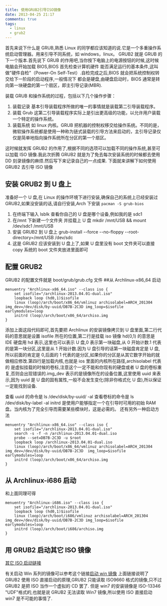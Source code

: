 ```yaml
---
title: 使用GRUB2引导ISO镜像
date: 2013-04-25 21:17
comments: true
tags:
  - linux
  - grub2
---
```


首先来说下什么是 GRUB,熟悉 Linux 的同学都应该知道的说.它是一个多重操作系统启动管理器。用来引导不同系统，如 windows，linux。
GRUB2 就是 GRUB 的下一个版本.首先说下 GRUB 的作用吧,当你按下电脑上的电源按钮的时候,这时候电脑会开始加载 BIOS,BIOS 首先检查计算机硬件
能否满足运行的基本条件,这叫做"硬件自检"（Power-On Self-Test）.自检完成之后,BIOS 就会把系统控制权转交给下一阶段的启动程序,一般情况下
都会是硬盘,由硬盘启动时，BIOS 通常是转向第一块硬盘的第一个扇区，即主引导记录(MBR).

装载 GRUB 和操作系统的过程，包括以下几个操作步骤：

1. 装载记录 基本引导装载程序所做的唯一的事情就是装载第二引导装载程序。
2. 装载 Grub 这第二引导装载程序实际上是引出更高级的功能，以允许用户装载一个特定的操作系统。
3. 装载系统 如 linux 内核。GRUB 把机器的控制权移交给操作系统。不同的是，微软操作系统都是使用一种称为链式装载的引导方法来启动的，主引导记录仅仅是简单地指向操作系统所在分区的第一个扇区。

这时候就发挥 GRUB2 的作用了,根据不同的选项可以加载不同的操作系统,甚至可以加载 ISO 镜像.我此次折腾 GRUB2 就是为了免去每次安装系统的时候都去使用 DD
刻录镜像的麻烦.然后写下来记录自己的一点成果.
下面就来讲解下如何使用 GRUB2 去引导 ISO 镜像

## 安装 GRUB2 到 U 盘上

准备好一个 U 盘,在 Linux 的操作环境下进行安装,确保自己的系统上已经安装过 GRUB2,如果没安装的话,请自行安装,Arch 下安装 `pacman -S grub-bios`

1. 在终端下输入 lsblk 查看你自己的 U 盘是哪个设备,例如我的是 sdc1
2. 在/mnt 下新建一个文件夹 并挂载上 U 盘 mkdir /mnt/USB && mount /dev/sdc1 /mnt/USB
3. 安装 GRUB2 到 U 盘上 grub-install --force --no-floppy --root-directory=/mnt/USB /dev/sdc
4. 这是 GRUB2 应该安装到 U 盘上了,如果 U 盘里没有 boot 文件夹可以直接 copy 系统的 boot 文件夹放进里面即可

## 配置 GRUB2

GRUB2 的配置文件就是 boot/grub/grub.cfg 文件 ##从 Archlinux-x86_64 启动

```
menuentry "Archlinux-x86_64.iso" --class iso {
	set isofile="/archlinux-2013.04.01-dual.iso"
	loopback loop (hd0,1)$isofile
	linux (loop)/arch/boot/x86_64/vmlinuz archisolabel=ARCH_201304 img_dev=/dev/disk/by-uuid/DB7B-2C3D img_loop=$isofile earlymodules=loop
	initrd (loop)/arch/boot/x86_64/archiso.img
}
```

添加上面这段代码即可,首先要把 Archlinux 的安装镜像拷贝到 U 盘里面,第二行代码的意思就是设置 isofile 所在的位置,第二行是挂载 iso 镜像 hd(0,1)
的意思是 IDE 硬盘用 hd 表示,这里也可以表示 U 盘,0 表示第一块磁盘,从 0 开始计数.1 代表的是第一块分区,这里是从 1 开始计数.因为 U 盘引导的话第一块磁盘肯定是
U 盘,所以前面的肯定是 0,后面的 1 代表的是分区,如果你的分区是从其它数字开始的就做相应修改.第四行是加载内核,也就是 ios 里面的内核所在路径,archisolabel 代表的
是虚拟挂载的时候的卷标,注意这个一定不能和你现有的硬盘或者 U 盘的卷标重复,否则会出现错误的.img_dev 表示的是镜像所在的设备位置,这里使用 uuid 来表示,因为 uuid 是
U 盘的固有属性,一般不会发生变化(除非你格式化 U 盘),所以保证一定能找到设备.

查看 uuid 的命令是 ls /dev/disk/by-uuid/ -al 查看卷标的命令是 ls /dev/disk/by-label -al﻿ initrd 是使用户能够指定一个在引导时可用的初始 RAM 盘。当内核为了完全引导而需要某些模块时，这是必需的。
还有另外一种启动方法

```
menuentry "Archlinux-x86_64.iso" --class iso {
	set isofile="/archlinux-2013.04.01-dual.iso"
	search -s -f -n /archlinux-2013.04.01-dual.iso
	probe --set=DB7B-2C3D -u $root
	loopback loop /archlinux-2013.04.01-dual.iso
	linux (loop)/arch/boot/x86_64/vmlinuz archisolabel=ARCH_201304 img_dev=/dev/disk/by-uuid/DB7B-2C3D  img_loop=$isofile earlymodules=loop
	initrd (loop)/arch/boot/x86_64/archiso.img
}
```

## 从 Archlinux-i686 启动

和上面同理可得

```
menuentry "Archlinux-i686.iso" --class iso {
	set isofile="/archlinux-2013.04.01-dual.iso"
	loopback loop (hd0,1)$isofile
	linux (loop)/arch/boot/i686/vmlinuz archisolabel=ARCH_201304 img_dev=/dev/disk/by-uuid/DB7B-2C3D img_loop=$isofile earlymodules=loop
	initrd (loop)/arch/boot/i686/archiso.img
}
```

## 用 GRUB2 启动其它 ISO 镜像

[其它 ISO 启动链接](http://askubuntu.com/questions/141940/how-to-boot-live-iso-images)

有关启动 Win 系列的镜像可以参考这个链接[启动 win 镜像](http://superuser.com/questions/154133/grub-boot-from-iso/154204#154204)
上面链接说明了 GRUB2 使用 ISO 直接启动的原理,GRUB2 只能读取 ISO9660 格式的镜像,只不过 GRUB2 是把 ISO 当作一个虚拟的 CD 罢了.
但是 win7 的安装镜像是 ISO-13346 "UDF"格式的,也就是说 GRUB2 无法读取 Win7 镜像,所以使用 ISO 直接启动 win7 是不可能的事情了.
